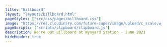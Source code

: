 ```yaml
---
title: "Billboard"
layout: "layouts/billboard.html"
pageStyles: ["src/css/pages/billboard.css"]
image: "https://res.cloudinary.com/future-super/image/upload/c_scale,w_1200/v1623370119/Billboard-SouthYarra.jpg"
pageScripts: ["scripts/clipboard/clipboard.js"]
description: We're Out Billboard at Wynyard Station - June 2021
hideHeader: true
---
```

